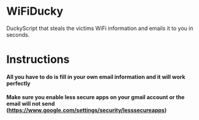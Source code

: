 # WiFiDucky
DuckyScript that steals the victims WiFi information and emails it to you in seconds. 

# Instructions
#### All you have to do is fill in your own email information and it will work perfectly
#### Make sure you enable less secure apps on your gmail account or the email will not send (https://www.google.com/settings/security/lesssecureapps)
